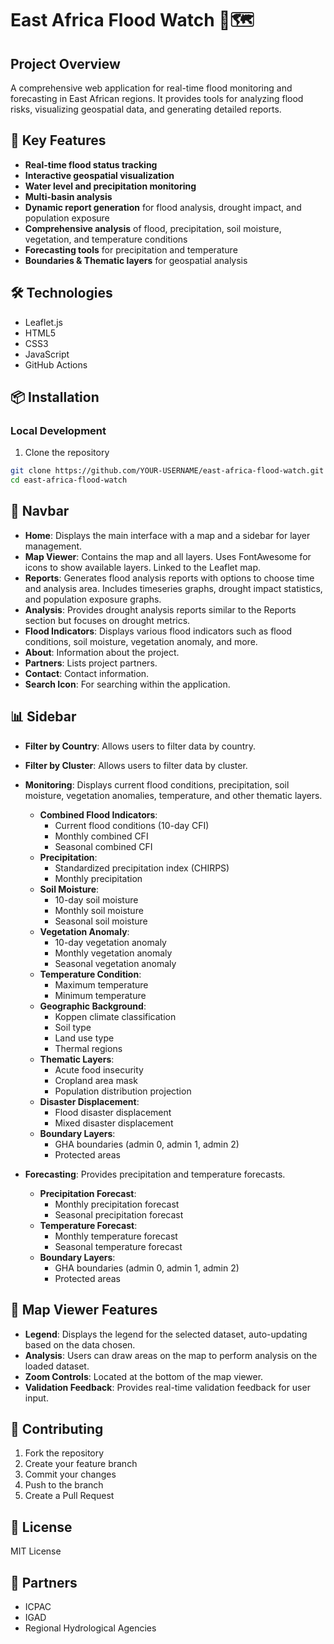 # East Africa Flood Watch 🌊🗺️

## Project Overview
A comprehensive web application for real-time flood monitoring and forecasting in East African regions. It provides tools for analyzing flood risks, visualizing geospatial data, and generating detailed reports.

## 🌟 Key Features
- **Real-time flood status tracking**
- **Interactive geospatial visualization**
- **Water level and precipitation monitoring**
- **Multi-basin analysis**
- **Dynamic report generation** for flood analysis, drought impact, and population exposure
- **Comprehensive analysis** of flood, precipitation, soil moisture, vegetation, and temperature conditions
- **Forecasting tools** for precipitation and temperature
- **Boundaries & Thematic layers** for geospatial analysis

## 🛠 Technologies
- Leaflet.js
- HTML5
- CSS3
- JavaScript
- GitHub Actions

## 📦 Installation

### Local Development
1. Clone the repository
```bash
git clone https://github.com/YOUR-USERNAME/east-africa-flood-watch.git
cd east-africa-flood-watch
```
## 🧭 Navbar
- **Home**: Displays the main interface with a map and a sidebar for layer management.
- **Map Viewer**: Contains the map and all layers. Uses FontAwesome for icons to show available layers. Linked to the Leaflet map.
- **Reports**: Generates flood analysis reports with options to choose time and analysis area. Includes timeseries graphs, drought impact statistics, and population exposure graphs.
- **Analysis**: Provides drought analysis reports similar to the Reports section but focuses on drought metrics.
- **Flood Indicators**: Displays various flood indicators such as flood conditions, soil moisture, vegetation anomaly, and more.
- **About**: Information about the project.
- **Partners**: Lists project partners.
- **Contact**: Contact information.
- **Search Icon**: For searching within the application.

## 📊 Sidebar
- **Filter by Country**: Allows users to filter data by country.
- **Filter by Cluster**: Allows users to filter data by cluster.
- **Monitoring**: Displays current flood conditions, precipitation, soil moisture, vegetation anomalies, temperature, and other thematic layers.
  - **Combined Flood Indicators**:
    - Current flood conditions (10-day CFI)
    - Monthly combined CFI
    - Seasonal combined CFI
  - **Precipitation**:
    - Standardized precipitation index (CHIRPS)
    - Monthly precipitation
  - **Soil Moisture**:
    - 10-day soil moisture
    - Monthly soil moisture
    - Seasonal soil moisture
  - **Vegetation Anomaly**:
    - 10-day vegetation anomaly
    - Monthly vegetation anomaly
    - Seasonal vegetation anomaly
  - **Temperature Condition**:
    - Maximum temperature
    - Minimum temperature
  - **Geographic Background**:
    - Koppen climate classification
    - Soil type
    - Land use type
    - Thermal regions
  - **Thematic Layers**:
    - Acute food insecurity
    - Cropland area mask
    - Population distribution projection
  - **Disaster Displacement**:
    - Flood disaster displacement
    - Mixed disaster displacement
  - **Boundary Layers**:
    - GHA boundaries (admin 0, admin 1, admin 2)
    - Protected areas

- **Forecasting**: Provides precipitation and temperature forecasts.
  - **Precipitation Forecast**:
    - Monthly precipitation forecast
    - Seasonal precipitation forecast
  - **Temperature Forecast**:
    - Monthly temperature forecast
    - Seasonal temperature forecast
  - **Boundary Layers**:
    - GHA boundaries (admin 0, admin 1, admin 2)
    - Protected areas

## 🎨 Map Viewer Features
- **Legend**: Displays the legend for the selected dataset, auto-updating based on the data chosen.
- **Analysis**: Users can draw areas on the map to perform analysis on the loaded dataset.
- **Zoom Controls**: Located at the bottom of the map viewer.
- **Validation Feedback**: Provides real-time validation feedback for user input.

## 🤝 Contributing
1. Fork the repository
2. Create your feature branch
3. Commit your changes
4. Push to the branch
5. Create a Pull Request

## 📄 License
MIT License

## 👥 Partners
- ICPAC
- IGAD
- Regional Hydrological Agencies

